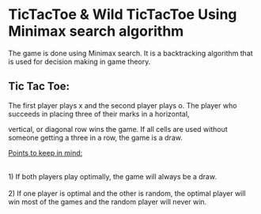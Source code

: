 # TicTacToe & Wild TicTacToe Using Minimax search algorithm
<body> 
  The game is done using Minimax search. It is a backtracking algorithm that is used for decision making in game theory. 
  
  
  <h2>
  Tic Tac Toe:
  </h2>
  
  The first player plays x and the second player plays o. The player who succeeds in placing three of their marks in a horizontal,
  
  vertical, or diagonal row wins the game. If all cells are used without someone getting a three in a row, the game is a draw.
  
  <p style="text-decoration: underline;">Points to keep in mind:</p>
  <br>1) If both players play optimally, the game will always be a draw.</br>
  <br>2) If one player is optimal and the other is random, the optimal player will win most of the games and the random player will never win. </br>
</body>
